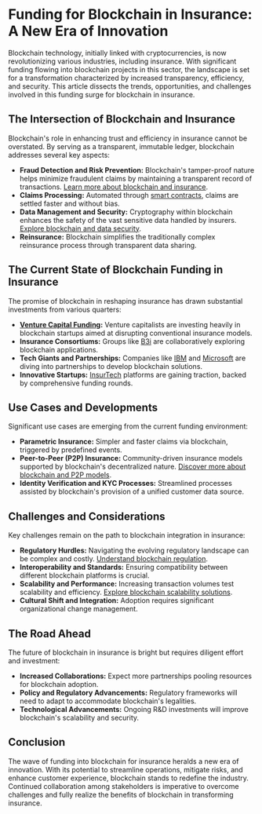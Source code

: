 # Funding for Blockchain in Insurance: A New Era of Innovation

Blockchain technology, initially linked with cryptocurrencies, is now revolutionizing various industries, including insurance. With significant funding flowing into blockchain projects in this sector, the landscape is set for a transformation characterized by increased transparency, efficiency, and security. This article dissects the trends, opportunities, and challenges involved in this funding surge for blockchain in insurance.

## The Intersection of Blockchain and Insurance

Blockchain's role in enhancing trust and efficiency in insurance cannot be overstated. By serving as a transparent, immutable ledger, blockchain addresses several key aspects:

- **Fraud Detection and Risk Prevention:** Blockchain's tamper-proof nature helps minimize fraudulent claims by maintaining a transparent record of transactions. [Learn more about blockchain and insurance](https://www.license-token.com/wiki/blockchain-and-insurance).
- **Claims Processing:** Automated through [smart contracts](https://en.wikipedia.org/wiki/Smart_contract), claims are settled faster and without bias.
- **Data Management and Security:** Cryptography within blockchain enhances the safety of the vast sensitive data handled by insurers. [Explore blockchain and data security](https://www.license-token.com/wiki/blockchain-and-data-security).
- **Reinsurance:** Blockchain simplifies the traditionally complex reinsurance process through transparent data sharing.

## The Current State of Blockchain Funding in Insurance

The promise of blockchain in reshaping insurance has drawn substantial investments from various quarters:

- **[Venture Capital Funding](https://www.investopedia.com/terms/v/venturecapital.asp):** Venture capitalists are investing heavily in blockchain startups aimed at disrupting conventional insurance models.
- **Insurance Consortiums:** Groups like [B3i](https://b3i.tech/) are collaboratively exploring blockchain applications.
- **Tech Giants and Partnerships:** Companies like [IBM](https://www.ibm.com/blockchain) and [Microsoft](https://azure.microsoft.com/en-us/solutions/blockchain/) are diving into partnerships to develop blockchain solutions.
- **Innovative Startups:** [InsurTech](https://www.cbinsights.com/research/report/what-is-insurtech/) platforms are gaining traction, backed by comprehensive funding rounds.

## Use Cases and Developments

Significant use cases are emerging from the current funding environment:

- **Parametric Insurance:** Simpler and faster claims via blockchain, triggered by predefined events.
- **Peer-to-Peer (P2P) Insurance:** Community-driven insurance models supported by blockchain's decentralized nature. [Discover more about blockchain and P2P models](https://www.license-token.com/wiki/blockchain-and-peer-to-peer-energy).
- **Identity Verification and KYC Processes:** Streamlined processes assisted by blockchain's provision of a unified customer data source.

## Challenges and Considerations

Key challenges remain on the path to blockchain integration in insurance:

- **Regulatory Hurdles:** Navigating the evolving regulatory landscape can be complex and costly. [Understand blockchain regulation](https://www.license-token.com/wiki/blockchain-regulation).
- **Interoperability and Standards:** Ensuring compatibility between different blockchain platforms is crucial.
- **Scalability and Performance:** Increasing transaction volumes test scalability and efficiency. [Explore blockchain scalability solutions](https://www.license-token.com/wiki/blockchain-scalability-solutions).
- **Cultural Shift and Integration:** Adoption requires significant organizational change management.

## The Road Ahead

The future of blockchain in insurance is bright but requires diligent effort and investment:

- **Increased Collaborations:** Expect more partnerships pooling resources for blockchain adoption.
- **Policy and Regulatory Advancements:** Regulatory frameworks will need to adapt to accommodate blockchain's legalities.
- **Technological Advancements:** Ongoing R&D investments will improve blockchain's scalability and security.

## Conclusion

The wave of funding into blockchain for insurance heralds a new era of innovation. With its potential to streamline operations, mitigate risks, and enhance customer experience, blockchain stands to redefine the industry. Continued collaboration among stakeholders is imperative to overcome challenges and fully realize the benefits of blockchain in transforming insurance.